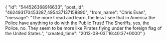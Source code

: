  {
   "id": "544526368916633",
   "post_id": "462493170453287_495437137158890",
   "from_name": "Chris Evan",
   "message": "The more I read and learn, the less I see that in America the Police have anything to do with the Public Trust!  The Sheriffs, yes, the Police, no.  They seem to be more like Pirates flying under the foreign flag of the United States.",
   "created_time": "2013-08-03T16:40:37+0000"
 }
